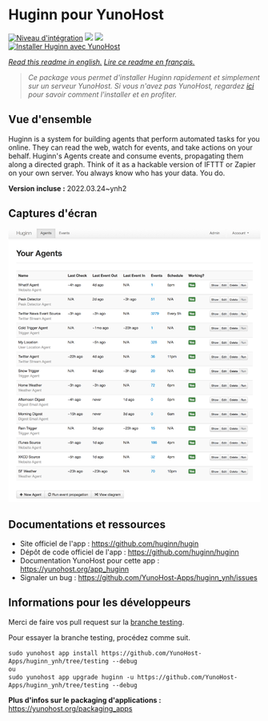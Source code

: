 # Huginn pour YunoHost

[![Niveau d'intégration](https://dash.yunohost.org/integration/huginn.svg)](https://dash.yunohost.org/appci/app/huginn) ![](https://ci-apps.yunohost.org/ci/badges/huginn.status.svg) ![](https://ci-apps.yunohost.org/ci/badges/huginn.maintain.svg)  
[![Installer Huginn avec YunoHost](https://install-app.yunohost.org/install-with-yunohost.svg)](https://install-app.yunohost.org/?app=huginn)

*[Read this readme in english.](./README.md)*
*[Lire ce readme en français.](./README_fr.md)*

> *Ce package vous permet d'installer Huginn rapidement et simplement sur un serveur YunoHost.
Si vous n'avez pas YunoHost, regardez [ici](https://yunohost.org/#/install) pour savoir comment l'installer et en profiter.*

## Vue d'ensemble

Huginn is a system for building agents that perform automated tasks for you online. They can read the web, watch for events, and take actions on your behalf. Huginn's Agents create and consume events, propagating them along a directed graph. Think of it as a hackable version of IFTTT or Zapier on your own server. You always know who has your data. You do.

**Version incluse :** 2022.03.24~ynh2



## Captures d'écran

![](./doc/screenshots/your-agents.png)

## Documentations et ressources

* Site officiel de l'app : https://github.com/huginn/hugin
* Dépôt de code officiel de l'app : https://github.com/huginn/huginn
* Documentation YunoHost pour cette app : https://yunohost.org/app_huginn
* Signaler un bug : https://github.com/YunoHost-Apps/huginn_ynh/issues

## Informations pour les développeurs

Merci de faire vos pull request sur la [branche testing](https://github.com/YunoHost-Apps/huginn_ynh/tree/testing).

Pour essayer la branche testing, procédez comme suit.
```
sudo yunohost app install https://github.com/YunoHost-Apps/huginn_ynh/tree/testing --debug
ou
sudo yunohost app upgrade huginn -u https://github.com/YunoHost-Apps/huginn_ynh/tree/testing --debug
```

**Plus d'infos sur le packaging d'applications :** https://yunohost.org/packaging_apps